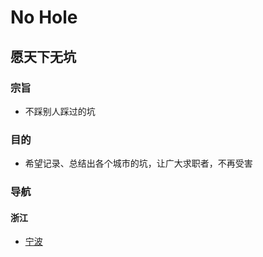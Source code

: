 # No Hole

## 愿天下无坑

### 宗旨

* 不踩别人踩过的坑

### 目的

* 希望记录、总结出各个城市的坑，让广大求职者，不再受害

### 导航

#### 浙江

* [宁波](1)


[1]:https://github.com/JustVita/NoHole/blob/master/city/ZheJiang/Ninbo/Ningbo.md

